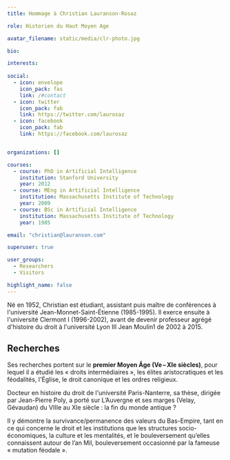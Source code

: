 ```yaml
---
title: Hommage à Christian Lauranson-Rosaz

role: Historien du Haut Moyen Age

avatar_filename: static/media/clr-photo.jpg

bio:

interests: 
  
social:
  - icon: envelope
    icon_pack: fas
    link: /#contact
  - icon: twitter
    icon_pack: fab
    link: https://twitter.com/laurosaz
  - icon: facebook
    icon_pack: fab
    link: https://facebook.com/laurosaz


organizations: []

courses:
  - course: PhD in Artificial Intelligence
    institution: Stanford University
    year: 2012
  - course: MEng in Artificial Intelligence
    institution: Massachusetts Institute of Technology
    year: 2009
  - course: BSc in Artificial Intelligence
    institution: Massachusetts Institute of Technology
    year: 1985

email: "christian@lauranson.com"

superuser: true

user_groups:
  - Researchers
  - Visitors

highlight_name: false
---
```


Né en 1952, Christian est étudiant, assistant puis maître de conférences à l'université Jean-Monnet-Saint-Étienne (1985-1995). Il exerce ensuite à l'université Clermont I (1996-2002), avant de devenir professeur agrégé d'histoire du droit à l'université Lyon III Jean Moulin1 de 2002 à 2015.

## Recherches

Ses recherches portent sur le **premier Moyen Âge (Ve – XIe siècles)**, pour lequel il a étudié les « droits intermédiaires », les élites aristocratiques et les féodalités, l'Église, le droit canonique et les ordres religieux.

Docteur en histoire du droit de l'université Paris-Nanterre, sa thèse, dirigée par Jean-Pierre Poly, a porté sur L’Auvergne et ses marges (Velay, Gévaudan) du VIIIe au XIe siècle : la fin du monde antique ?

Il y démontre la survivance/permanence des valeurs du Bas-Empire, tant en ce qui concerne le droit et les institutions que les structures socio-économiques, la culture et les mentalités, et le bouleversement qu’elles connaissent autour de l’an Mil, bouleversement occasionné par la fameuse « mutation féodale ».
